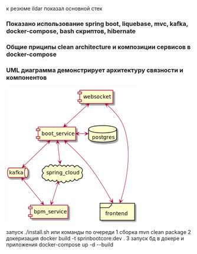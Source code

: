 к резюме ildar показал основной стек

### Показано использование spring boot, liquebase, mvc, kafka, docker-compose, bash скриптов, hibernate

### Общие приципы clean architecture и композиции сервисов в docker-compose

### UML диаграмма демонстрирует архитектуру связности и компонентов

![qwd](https://github.com/juniorresana/internetsale-springboot/blob/master/image.png)

запуск ./install.sh или команды по очереди
1 сборка mvn clean package
2 докеризация docker build -t sprinbootcore:dev .
3 запуск бд в докере и приложения docker-compose up -d --build
